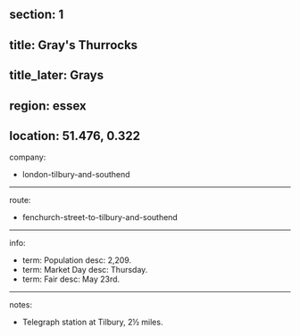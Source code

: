 section: 1
----
title: Gray's Thurrocks
----
title_later: Grays
----
region: essex
----
location: 51.476, 0.322
----
company:
- london-tilbury-and-southend
----
route:
- fenchurch-street-to-tilbury-and-southend
----
info:
- term: Population
  desc: 2,209.
- term: Market Day
  desc: Thursday.
- term: Fair
  desc: May 23rd.
----
notes:
- Telegraph station at Tilbury, 2½ miles.
